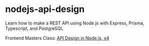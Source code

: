 # nodejs-api-design
Learn how to make a REST API using Node.js with Express, Prisma, Typescript, and PostgreSQL

Frontend Masters Class: [API Design in Node.js, v4](https://frontendmasters.com/courses/api-design-nodejs-v4/)
